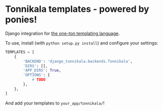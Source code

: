 Tonnikala templates - powered by ponies!
========================================

Django integration for [the one-ton templating language](https://github.com/tetframework/tonnikala).

To use, install (with `python setup.py install`) and configure your settings:

```python
TEMPLATES = [
    {
        'BACKEND': 'django_tonnikala.backends.Tonnikala',
        'DIRS': [],
        'APP_DIRS': True,
        'OPTIONS': {
            # TODO
        },
    },
]
```

And add your templates to `your_app/tonnikala/`!
